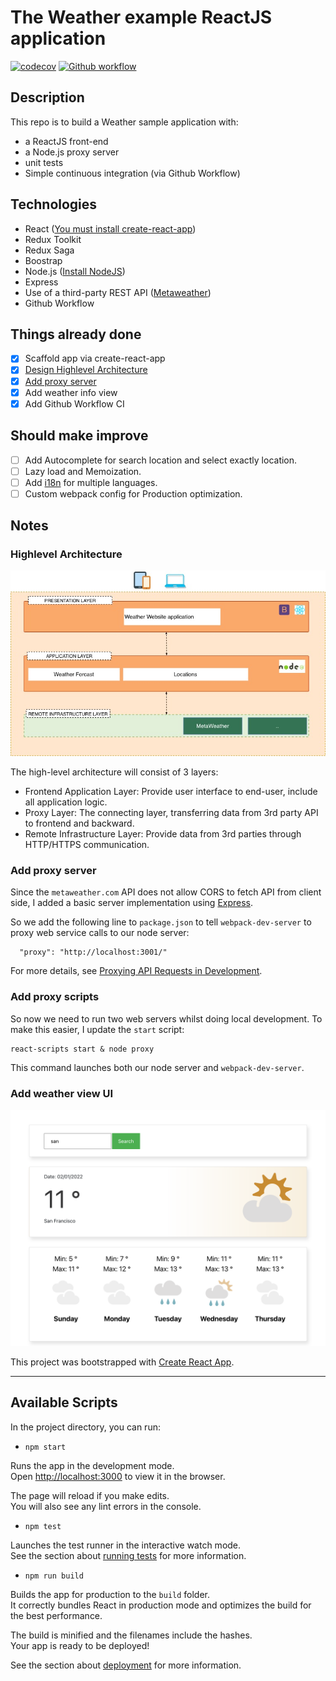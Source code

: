 # The Weather example ReactJS application
[![codecov](https://codecov.io/gh/thanhnhan2tn/nab-react-weather/branch/master/graph/badge.svg)](https://codecov.io/gh/thanhnhan2tn/nab-react-weather/)
[![Github workflow](https://github.com/thanhnhan2tn/nab-react-weather/actions/workflows/test.yml/badge.svg)](https://github.com/thanhnhan2tn/nab-react-weather/actions)

## Description

This repo is to build a Weather sample application with:

* a ReactJS front-end
* a Node.js proxy server
* unit tests
* Simple continuous integration (via Github Workflow)

## Technologies

* React ([You must install create-react-app](https://create-react-app.dev/docs/getting-started/))
* Redux Toolkit
* Redux Saga
* Boostrap
* Node.js ([Install NodeJS](https://nodejs.org/en/download/))
* Express
* Use of a third-party REST API ([Metaweather](https://metaweather.com/))
* Github Workflow


## Things already done

- [x] Scaffold app via create-react-app
- [x] [Design Highlevel Architecture](#Highlevel-Architecture)
- [x] [Add proxy server](#add-proxy-scripts)
- [x] Add weather info view
- [x] Add Github Workflow CI

## Should make improve

- [ ] Add Autocomplete for search location and select exactly location.
- [ ] Lazy load and Memoization.
- [ ] Add [i18n](https://react.i18next.com/) for multiple languages.
- [ ] Custom webpack config for Production optimization.

## Notes

### Highlevel Architecture

![weather info view](https://github.com/thanhnhan2tn/nab-react-weather/blob/master/public/images/diagram.jpg?raw=true)

The high-level architecture will consist of 3 layers:
* Frontend Application Layer: Provide user interface to end-user, include all application logic.
* Proxy Layer: The connecting layer, transferring data from 3rd party API to frontend and backward.
* Remote Infrastructure Layer: Provide data from 3rd parties through HTTP/HTTPS communication.

### Add proxy server

Since the `metaweather.com` API does not allow CORS to fetch API from client side, I added a basic server implementation using [Express](https://expressjs.com/).

So we add the following line to `package.json` to tell `webpack-dev-server` to proxy web service calls to our node server:

```
  "proxy": "http://localhost:3001/"
```

For more details, see [Proxying API Requests in Development](https://facebook.github.io/create-react-app/docs/proxying-api-requests-in-development).

### Add proxy scripts

So now we need to run two web servers whilst doing local development. To make this easier, I update the `start` script:

```
react-scripts start & node proxy
```

This command launches both our node server and `webpack-dev-server`.

### Add weather view UI

![weather info view](https://github.com/thanhnhan2tn/nab-react-weather/blob/master/public/images/screenshot.png?raw=true)


This project was bootstrapped with [Create React App](https://github.com/facebook/create-react-app).

---
## Available Scripts

In the project directory, you can run:

- `npm start`

Runs the app in the development mode.\
Open [http://localhost:3000](http://localhost:3000) to view it in the browser.

The page will reload if you make edits.\
You will also see any lint errors in the console.

- `npm test`

Launches the test runner in the interactive watch mode.\
See the section about [running tests](https://facebook.github.io/create-react-app/docs/running-tests) for more information.

- `npm run build`

Builds the app for production to the `build` folder.\
It correctly bundles React in production mode and optimizes the build for the best performance.

The build is minified and the filenames include the hashes.\
Your app is ready to be deployed!

See the section about [deployment](https://facebook.github.io/create-react-app/docs/deployment) for more information.
